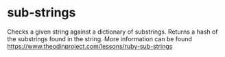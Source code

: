 # sub-strings

Checks a given string against a dictionary of substrings. Returns a hash of the substrings found in the string. More information can be found https://www.theodinproject.com/lessons/ruby-sub-strings
